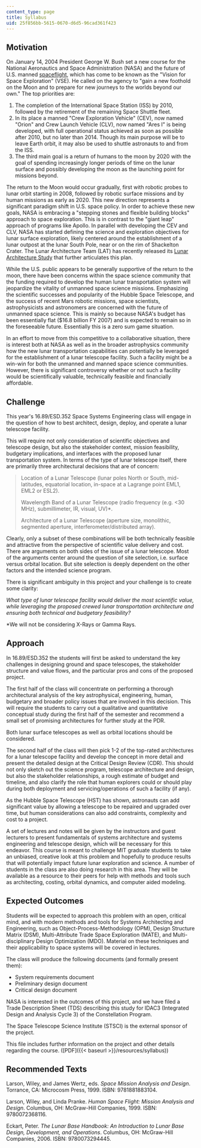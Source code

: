```yaml
---
content_type: page
title: Syllabus
uid: 25f856bb-5615-0670-d6d5-96cad361f423
---
```


Motivation
----------

On January 14, 2004 President George W. Bush set a new course for the National Aeronautics and Space Administration (NASA) and the future of U.S. manned [spaceflight](http://www.nasa.gov/missions/solarsystem/explore_main.html), which has come to be known as the "Vision for Space Exploration" (VSE). He called on the agency to "gain a new foothold on the Moon and to prepare for new journeys to the worlds beyond our own." The top priorities are:

1.  The completion of the International Space Station (ISS) by 2010, followed by the retirement of the remaining Space Shuttle fleet.
2.  In its place a manned "Crew Exploration Vehicle" (CEV), now named "Orion" and Crew Launch Vehicle (CLV), now named "Ares I" is being developed, with full operational status achieved as soon as possible after 2010, but no later than 2014. Though its main purpose will be to leave Earth orbit, it may also be used to shuttle astronauts to and from the ISS.
3.  The third main goal is a return of humans to the moon by 2020 with the goal of spending increasingly longer periods of time on the lunar surface and possibly developing the moon as the launching point for missions beyond.

The return to the Moon would occur gradually, first with robotic probes to lunar orbit starting in 2008, followed by robotic surface missions and by human missions as early as 2020. This new direction represents a significant paradigm shift in U.S. space policy. In order to achieve these new goals, NASA is embracing a "stepping stones and flexible building blocks" approach to space exploration. This is in contrast to the "giant leap" approach of programs like Apollo. In parallel with developing the CEV and CLV, NASA has started defining the science and exploration objectives for lunar surface exploration, likely centered around the establishment of a lunar outpost at the lunar South Pole, near or on the rim of Shackelton Crater. The Lunar Architecture Team (LAT) has recently released its [Lunar Architecture Study](http://www.nasa.gov/home/hqnews/2006/dec/HQ_06361_ESMD_Lunar_Architecture.html) that further articulates this plan.

While the U.S. public appears to be generally supportive of the return to the moon, there have been concerns within the space science community that the funding required to develop the human lunar transportation system will jeopardize the vitality of unmanned space science missions. Emphasizing the scientific successes and popularity of the Hubble Space Telescope, and the success of recent Mars robotic missions, space scientists, astrophysicists and astronomers are concerned with the future of unmanned space science. This is mainly so because NASA's budget has been essentially flat ($16.8 billion FY 2007) and is expected to remain so in the foreseeable future. Essentially this is a zero sum game situation.

In an effort to move from this competitive to a collaborative situation, there is interest both at NASA as well as in the broader astrophysics community how the new lunar transportation capabilities can potentially be leveraged for the establishment of a lunar telescope facility. Such a facility might be a win-win for both the unmanned and manned space science communities. However, there is significant controversy whether or not such a facility would be scientifically valuable, technically feasible and financially affordable.

Challenge
---------

This year's 16.89/ESD.352 Space Systems Engineering class will engage in the question of how to best architect, design, deploy, and operate a lunar telescope facility.

This will require not only consideration of scientific objectives and telescope design, but also the stakeholder context, mission feasibility, budgetary implications, and interfaces with the proposed lunar transportation system. In terms of the type of lunar telescope itself, there are primarily three architectural decisions that are of concern:

> Location of a Lunar Telescope (lunar poles North or South, mid-latitudes, equatorial location, in-space at a Lagrange point EML1, EML2 or ESL2).
> 
> Wavelength Band of a Lunar Telescope (radio frequency (e.g. \<30 MHz), submillimeter, IR, visual, UV)\*.
> 
> Architecture of a Lunar Telescope (aperture size, monolithic, segmented aperture, interferometer/distributed array).

Clearly, only a subset of these combinations will be both technically feasible and attractive from the perspective of scientific value delivery and cost. There are arguments on both sides of the issue of a lunar telescope. Most of the arguments center around the question of site selection, i.e. surface versus orbital location. But site selection is deeply dependent on the other factors and the intended science program.

There is significant ambiguity in this project and your challenge is to create some clarity:

_What type of lunar telescope facility would deliver the most scientific value, while leveraging the proposed crewed lunar transportation architecture and ensuring both technical and budgetary feasibility?_

\*We will not be considering X-Rays or Gamma Rays.

Approach
--------

In 16.89/ESD.352 the students will first be asked to understand the key challenges in designing ground and space telescopes, the stakeholder structure and value flows, and the particular pros and cons of the proposed project.

The first half of the class will concentrate on performing a thorough architectural analysis of the key astrophysical, engineering, human, budgetary and broader policy issues that are involved in this decision. This will require the students to carry out a qualitative and quantitative conceptual study during the first half of the semester and recommend a small set of promising architectures for further study at the PDR.

Both lunar surface telescopes as well as orbital locations should be considered.

The second half of the class will then pick 1-2 of the top-rated architectures for a lunar telescope facility and develop the concept in more detail and present the detailed design at the Critical Design Review (CDR). This should not only sketch out the science program, telescope architecture and design, but also the stakeholder relationships, a rough estimate of budget and timeline, and also clarify the role that human explorers could or should play during both deployment and servicing/operations of such a facility (if any).

As the Hubble Space Telescope (HST) has shown, astronauts can add significant value by allowing a telescope to be repaired and upgraded over time, but human considerations can also add constraints, complexity and cost to a project.

A set of lectures and notes will be given by the instructors and guest lecturers to present fundamentals of systems architecture and systems engineering and telescope design, which will be necessary for this endeavor. This course is meant to challenge MIT graduate students to take an unbiased, creative look at this problem and hopefully to produce results that will potentially impact future lunar exploration and science. A number of students in the class are also doing research in this area. They will be available as a resource to their peers for help with methods and tools such as architecting, costing, orbital dynamics, and computer aided modeling.

Expected Outcomes
-----------------

Students will be expected to approach this problem with an open, critical mind, and with modern methods and tools for Systems Architecting and Engineering, such as Object-Process-Methodology (OPM), Design Structure Matrix (DSM), Multi-Attribute Trade Space Exploration (MATE), and Multi-disciplinary Design Optimization (MDO). Material on these techniques and their applicability to space systems will be covered in lectures.

The class will produce the following documents (and formally present them):

*   System requirements document
*   Preliminary design document
*   Critical design document

NASA is interested in the outcomes of this project, and we have filed a Trade Description Sheet (TDS) describing this study for IDAC3 (Integrated Design and Analysis Cycle 3) of the Constellation Program.

The Space Telescope Science Institute (STSCI) is the external sponsor of the project.

This file includes further information on the project and other details regarding the course. ([PDF]({{< baseurl >}}/resources/syllabus))

Recommended Texts
-----------------

Larson, Wiley, and James Wertz, eds. _Space Mission Analysis and Design_. Torrance, CA: Microcosm Press, 1999. ISBN: 9781881883104.

Larson, Wiley, and Linda Pranke. _Human Space Flight: Mission Analysis and Design_. Columbus, OH: McGraw-Hill Companies, 1999. ISBN: 9780072368116.

Eckart, Peter. _The Lunar Base Handbook: An Introduction to Lunar Base Design, Development, and Operations_. Columbus, OH: McGraw-Hill Companies, 2006. ISBN: 9780073294445.